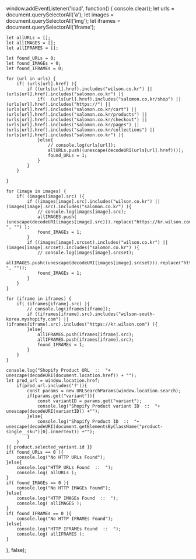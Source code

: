 window.addEventListener('load',
function() {
    console.clear();
    let urls = document.querySelectorAll('a');
    let images = document.querySelectorAll('img');
    let iframes = document.querySelectorAll('iframe');

    let allURLs = [];
    let allIMAGES = [];
    let allIFRAMES = [];

    let found_URLs = 0;
    let found_IMAGEs = 0;
    let found_IFRAMEs = 0;

    for (url in urls) {
        if( (urls[url].href) ){
            if ((urls[url].href).includes("wilson.co.kr") || (urls[url].href).includes("salomon.co.kr") ){
                if(  (urls[url].href).includes("salomon.co.kr/shop") || (urls[url].href).includes("https://") || (urls[url].href).includes("salomon.co.kr/cart") || (urls[url].href).includes("salomon.co.kr/products") || (urls[url].href).includes("salomon.co.kr/checkout") || (urls[url].href).includes("salomon.co.kr/pages") || (urls[url].href).includes("salomon.co.kr/collections") || (urls[url].href).includes("salomon.co.kr") ){
                }else{
                    // console.log(urls[url]);
                    allURLs.push((unescape(decodeURI(urls[url].href))));
                    found_URLs = 1;
                }
            }
        }

    }

    for (image in images) {
        if( (images[image].src) ){
            if ((images[image].src).includes("wilson.co.kr") || (images[image].src).includes("salomon.co.kr") ){
                // console.log(images[image].src);
                allIMAGES.push( (unescape(decodeURI(images[image].src))).replace("https://kr.wilson.com/products/ ", "") );
                found_IMAGEs = 1;
            }
            if ((images[image].srcset).includes("wilson.co.kr") || (images[image].srcset).includes("salomon.co.kr") ){
                // console.log(images[image].srcset);
                allIMAGES.push((unescape(decodeURI(images[image].srcset))).replace("https://kr.wilson.com/products/ ", ""));
                found_IMAGEs = 1;
            }
        }
    }

    for (iframe in iframes) {
        if( (iframes[iframe].src) ){
            // console.log(iframes[iframe]);
            if ((iframes[iframe].src).includes("wilson-south-korea.myshopify.com") || (iframes[iframe].src).includes("https://kr.wilson.com") ){
            }else{
                allIFRAMES.push(iframes[iframe].src);
                allIFRAMES.push(iframes[iframe].src);
                found_IFRAMEs = 1;
            }
        }
    }

    console.log("Shopify Product URL  ::  "+ unescape(decodeURI(document.location.href)) + "");
    let prod_url = window.location.href;
        if(prod_url.includes('?')){
            const params = new URLSearchParams(window.location.search);
            if(params.get("variant")){
                const variantID = params.get("variant");
                console.log("Shopify Product variant ID  ::  "+ unescape(decodeURI(variantID)) +"");
            }else{
                console.log("Shopify Product ID  ::  "+ unescape(decodeURI(document.getElementsByClassName("product-single__sku")[0].innerText)) +"");
            }
        }
    {{ product.selected_variant.id }}
    if( found_URLs == 0 ){
        console.log("No HTTP URLs Found");
    }else{
        console.log("HTTP URLs Found  ::  ");
        console.log( allURLs );
    }
    if( found_IMAGEs == 0 ){
        console.log("No HTTP IMAGEs Found");
    }else{
        console.log("HTTP IMAGEs Found  ::  ");
        console.log( allIMAGES );
    }
    if( found_IFRAMEs == 0 ){
        console.log("No HTTP IFRAMEs Found");
    }else{
        console.log("HTTP IFRAMEs Found  ::  ");
        console.log( allIFRAMES );
    }
}, false);
